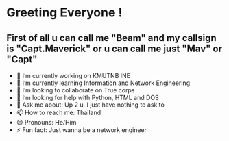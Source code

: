 # Greeting Everyone !

<!--
**CaptMavvvvv/CaptMavvvvv** is a ✨ _special_ ✨ repository because its `README.md` (this file) appears on your GitHub profile.

Here are some ideas to get you started:

- 🔭 I’m currently working on KMUTNB INE
- 🌱 I’m currently learning Information and Network Engineering
- 👯 I’m looking to collaborate on True corps
- 🤔 I’m looking for help with Chat GPT and Gemini
- 💬 Ask me about I have nothing to ask
- 📫 How to reach me: Thailand
- 😄 Pronouns: He/Him
- ⚡ Fun fact: Just wanna be a network engineer
--> 
## First of all u can call me "Beam" and my callsign is "Capt.Maverick" or u can call me just "Mav" or "Capt"
- 🔭 I’m currently working on KMUTNB INE
- 🌱 I’m currently learning Information and Network Engineering
- 👯 I’m looking to collaborate on True corps
- 🤔 I’m looking for help with Python, HTML and DOS
- 💬 Ask me about: Up 2 u, I just have nothing to ask to
- 📫 How to reach me: Thailand
- 😄 Pronouns: He/Him
- ⚡ Fun fact: Just wanna be a network engineer
